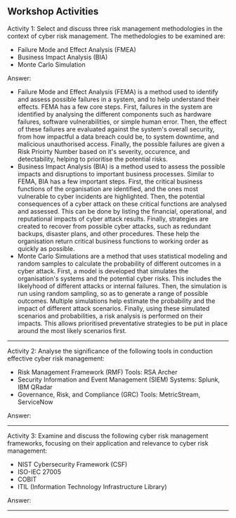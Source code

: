 Workshop Activities
---
Activity 1:
Select and discuss three risk management methodologies in the context of cyber risk management. The methedologies to be examined are:
- Failure Mode and Effect Analysis (FMEA)
- Business Impact Analysis (BIA)
- Monte Carlo Simulation

Answer:
- Failure Mode and Effect Analysis (FEMA) is a method used to identify and assess possible failures in a system, and to help understand their effects. FEMA has a few core steps. First, failures in the system are identified by analysing the different components such as hardware failures, software vulnerabilities, or simple human error. Then, the effect of these failures are evaluated against the system's overall security, from how impactful a data breach could be, to system downtime, and malicious unauthorised access. Finally, the possible failures are given a Risk Prioirty Number based on it's severity, occurence, and detectability, helping to prioritise the potential risks.
- Business Impact Analysis (BIA) is a method used to assess the possible impacts and disruptions to important business processes. Similar to FEMA, BIA has a few important steps. First, the critical business functions of the organisation are identified, and the ones most vulnerable to cyber incidents are highlighted. Then, the potential consequences of a cyber attack on these critical functions are analysed and assessed. This can be done by listing the financial, operational, and reputational impacts of cyber attack results. Finally, strategies are created to recover from possible cyber attacks, such as redundant backups, disaster plans, and other procedures. These help the organisation return critical business functions to working order as quickly as possible.
- Monte Carlo Simulations are a method that uses statistical modeling and random samples to calculate the probability of different outcomes in a cyber attack. First, a model is developed that simulates the organisation's systems and the potential cyber risks. This includes the likelyhood of different attacks or internal failures. Then, the simulation is run using random sampling, so as to generate a range of possible outcomes. Multiple simulations help estimate the probability and the impact of different attack scenarios. Finally, using these simulated scenarios and probabilities, a risk analysis is performed on their impacts. This allows prioritised preventative strategies to be put in place around the most likely scenarios first.

---
Activity 2:
Analyse the significance of the following tools in conduction effective cyber risk management:
- Risk Management Framework (RMF) Tools: RSA Archer
- Security Information and Event Management (SIEM) Systems: Splunk, IBM QRadar
- Governance, Risk, and Compliance (GRC) Tools: MetricStream, ServiceNow

Answer:

---
Activity 3:
Examine and discuss the following cyber risk management frameworks, focusing on their application and relevance to cyber risk management:
- NIST Cybersecurity Framework (CSF)
- ISO-IEC 27005
- COBIT
- ITIL (Information Technology Infrastructure Library)

Answer:

---
